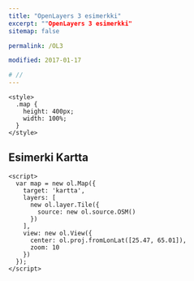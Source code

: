 ```yaml
---
title: "OpenLayers 3 esimerkki"
excerpt: ""OpenLayers 3 esimerkki"
sitemap: false

permalink: /OL3

modified: 2017-01-17

# //  
---
```

<link rel="stylesheet" href="https://openlayers.org/en/v3.20.1/css/ol.css" type="text/css">

    <style>
      .map {
        height: 400px;
        width: 100%;
      }
    </style>

<script src="https://openlayers.org/en/v3.20.1/build/ol.js"> </script>
<script src="https://cdn.polyfill.io/v2/polyfill.min.js?features=requestAnimationFrame,Element.prototype.classList"></script>

## Esimerki Kartta

<div id="kartta" class="map"></div>

    <script>
      var map = new ol.Map({
        target: 'kartta',
        layers: [
          new ol.layer.Tile({
            source: new ol.source.OSM()
          })
        ],
        view: new ol.View({
          center: ol.proj.fromLonLat([25.47, 65.01]),
          zoom: 10
        })
      });
    </script>
